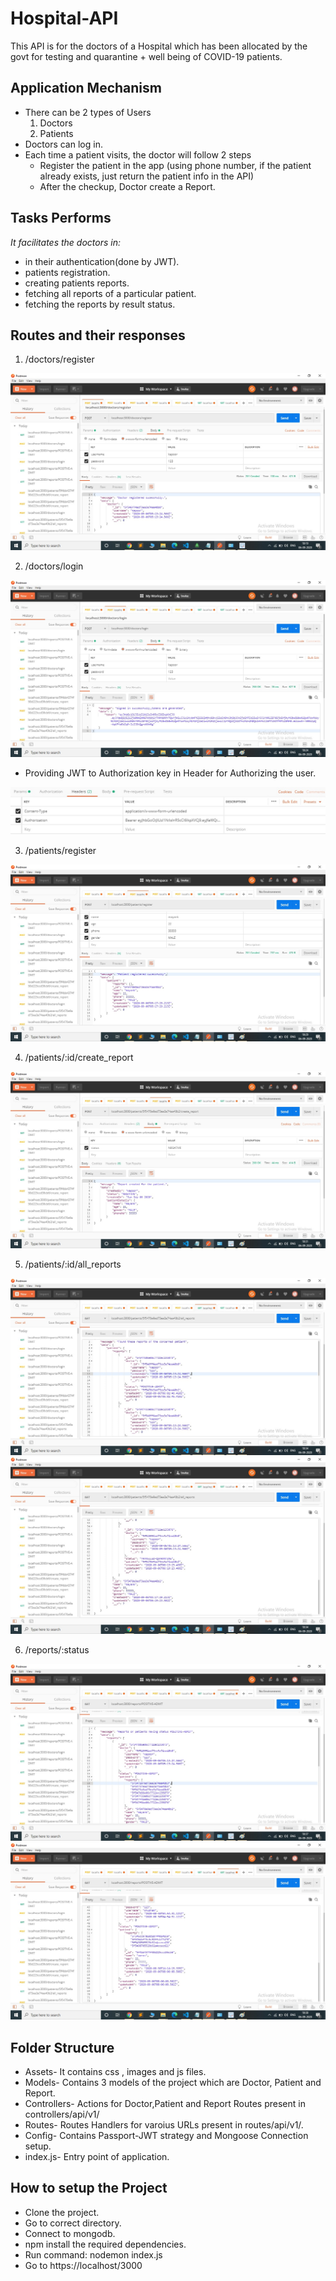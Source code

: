 # Hospital-API
This API is for the doctors of a Hospital which has been allocated by the govt for testing and quarantine + well being of COVID-19 patients.

## Application Mechanism
* There can be 2 types of Users
  1. Doctors
  2. Patients
* Doctors can log in.
* Each time a patient visits, the doctor will follow 2 steps
   * Register the patient in the app (using phone number, if the patient already exists, just return the patient info in the API)
   * After the checkup, Doctor create a Report.
   
## Tasks Performs
_It facilitates the doctors in:_ 
* in their authentication(done by JWT).
* patients registration.
* creating patients reports.
* fetching all reports of a particular patient.
* fetching the reports by result status.

## Routes and their responses

1. /doctors/register

![](assets/images/doctor-register.jpg)

2. /doctors/login

![](assets/images/doctor-login.jpg)

* Providing JWT to Authorization key in Header for Authorizing the user.

![](assets/images/authentication.jpg)

3. /patients/register

![](assets/images/patient-register.jpg)

4. /patients/:id/create_report

![](assets/images/create-report.jpg)

5. /patients/:id/all_reports

![](assets/images/all-reports-1.jpg)
![](assets/images/all-reports-2.jpg)

6. /reports/:status 

![](assets/images/status-1.jpg)
![](assets/images/status-2.jpg)


## Folder Structure

* Assets- It contains css , images and js files.
* Models- Contains 3 models of the project which are Doctor, Patient and Report.
* Controllers- Actions for Doctor,Patient and Report Routes present in controllers/api/v1/
* Routes- Routes Handlers for varoius URLs present in routes/api/v1/.
* Config- Contains Passport-JWT strategy and Mongoose Connection setup.
* index.js- Entry point of application.


## How to setup the Project

* Clone the project.
* Go to correct directory.
* Connect to mongodb.
* npm install the required dependencies.
* Run command: nodemon index.js
* Go to https://localhost/3000
